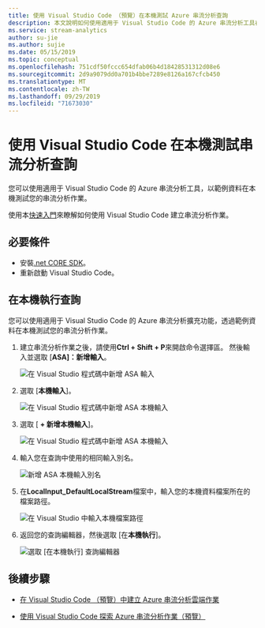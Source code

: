 ```yaml
---
title: 使用 Visual Studio Code （預覽）在本機測試 Azure 串流分析查詢
description: 本文說明如何使用適用于 Visual Studio Code 的 Azure 串流分析工具在本機測試查詢。
ms.service: stream-analytics
author: su-jie
ms.author: sujie
ms.date: 05/15/2019
ms.topic: conceptual
ms.openlocfilehash: 751cdf50fccc654dfab06b4d18428531312d08e6
ms.sourcegitcommit: 2d9a9079dd0a701b4bbe7289e8126a167cfcb450
ms.translationtype: MT
ms.contentlocale: zh-TW
ms.lasthandoff: 09/29/2019
ms.locfileid: "71673030"
---
```

# <a name="test-stream-analytics-queries-locally-with-visual-studio-code"></a>使用 Visual Studio Code 在本機測試串流分析查詢

您可以使用適用于 Visual Studio Code 的 Azure 串流分析工具，以範例資料在本機測試您的串流分析作業。

使用本[快速入門](quick-create-vs-code.md)來瞭解如何使用 Visual Studio Code 建立串流分析作業。

## <a name="prerequisites"></a>必要條件
* 安裝[.net CORE SDK](https://dotnet.microsoft.com/download)。
* 重新啟動 Visual Studio Code。
 
## <a name="run-queries-locally"></a>在本機執行查詢

您可以使用適用于 Visual Studio Code 的 Azure 串流分析擴充功能，透過範例資料在本機測試您的串流分析作業。

1. 建立串流分析作業之後，請使用**Ctrl + Shift + P**來開啟命令選擇區。 然後輸入並選取 [**ASA]：新增輸入**。

    ![在 Visual Studio 程式碼中新增 ASA 輸入](./media/vscode-local-run/add-input.png)

2. 選取 [**本機輸入**]。

    ![在 Visual Studio 程式碼中新增 ASA 本機輸入](./media/vscode-local-run/add-local-input.png)

3. 選取 [ **+ 新增本機輸入**]。

    ![在 Visual Studio 程式碼中新增 ASA 本機輸入](./media/vscode-local-run/add-new-local-input.png)

4. 輸入您在查詢中使用的相同輸入別名。

    ![新增 ASA 本機輸入別名](./media/vscode-local-run/new-local-input-alias.png)

5. 在**LocalInput_DefaultLocalStream**檔案中，輸入您的本機資料檔案所在的檔案路徑。

    ![在 Visual Studio 中輸入本機檔案路徑](./media/vscode-local-run/local-file-path.png)

6. 返回您的查詢編輯器，然後選取 [在**本機執行**]。

    ![選取 [在本機執行] 查詢編輯器](./media/vscode-local-run/run-locally.png)

## <a name="next-steps"></a>後續步驟

* [在 Visual Studio Code （預覽）中建立 Azure 串流分析雲端作業](quick-create-vs-code.md)

* [使用 Visual Studio Code 探索 Azure 串流分析作業（預覽）](vscode-explore-jobs.md)

